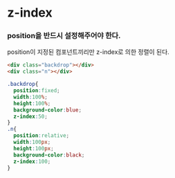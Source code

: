 # z-index

### position을 반드시 설정해주어야 한다.

position이 지정된 컴포넌트끼리만 z-index로 의한 정렬이 된다. 

```html
<div class="backdrop"></div>
<div class="n"></div>
```

```css
.backdrop{
  position:fixed;
  width:100%;
  height:100%;
  background-color:blue;
  z-index:50;
}
.n{
  position:relative;
  width:100px;
  height:100px;
  background-color:black;
  z-index:100;
}
```

